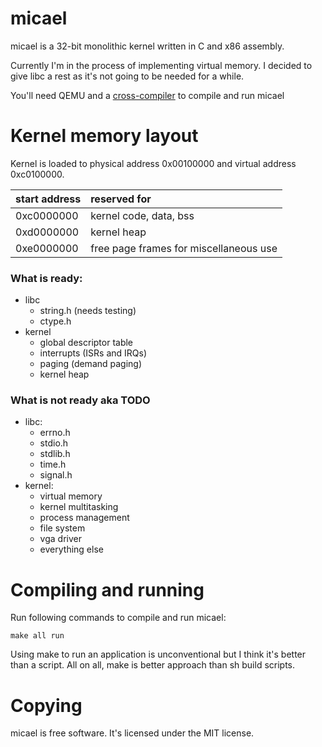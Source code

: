 # micael

micael is a 32-bit monolithic kernel written in C and x86 assembly.

Currently I'm in the process of implementing virtual memory. I decided to give libc a rest as it's not going to be needed for a while. 

You'll need QEMU and a [cross-compiler](http://wiki.osdev.org/GCC_Cross-Compiler) to compile and run micael

# Kernel memory layout

Kernel is loaded to physical address 0x00100000 and virtual address 0xc0100000.

| start address | reserved for |
| --------------| :------------|
| 0xc0000000    | kernel code, data, bss |
| 0xd0000000    | kernel heap |
| 0xe0000000    | free page frames for miscellaneous use |


### What is ready:
* libc
  * string.h (needs testing)
  * ctype.h
* kernel
  * global descriptor table
  * interrupts (ISRs and IRQs)
  * paging (demand paging)
  * kernel heap

### What is not ready aka TODO
* libc:
  * errno.h
  * stdio.h
  * stdlib.h
  * time.h
  * signal.h
* kernel:
  * virtual memory
  * kernel multitasking
  * process management
  * file system
  * vga driver
  * everything else

# Compiling and running

Run following commands to compile and run micael:

`make all run`

Using make to run an application is unconventional but I think it's better than a script.
All on all, make is better approach than sh build scripts.

# Copying
micael is free software. It's licensed under the MIT license.
